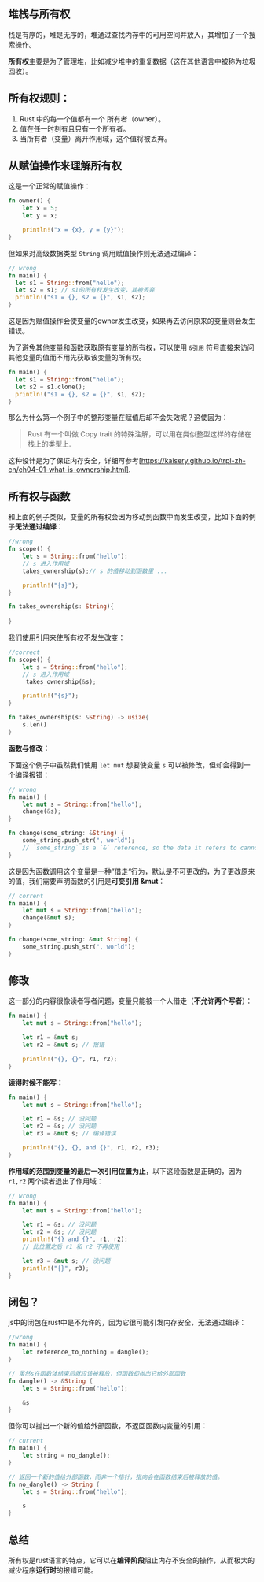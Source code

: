 
## 堆栈与所有权

栈是有序的，堆是无序的，堆通过查找内存中的可用空间并放入，其增加了一个搜索操作。

**所有权**主要是为了管理堆，比如减少堆中的重复数据（这在其他语言中被称为垃圾回收）。

## 所有权规则：

1. Rust 中的每一个值都有一个 所有者（owner）。
2. 值在任一时刻有且只有一个所有者。
3. 当所有者（变量）离开作用域，这个值将被丢弃。

## 从赋值操作来理解所有权

这是一个正常的赋值操作：

```rust
fn owner() {
    let x = 5;
    let y = x;

    println!("x = {x}, y = {y}");
}
```

但如果对高级数据类型 `String` 调用赋值操作则无法通过编译：

```rust
// wrong
fn main() {
  let s1 = String::from("hello");
  let s2 = s1; // s1的所有权发生改变，其被丢弃
  println!("s1 = {}, s2 = {}", s1, s2);
}
```

这是因为赋值操作会使变量的owner发生改变，如果再去访问原来的变量则会发生错误。

为了避免其他变量和函数获取原有变量的所有权，可以使用 `&引用` 符号直接来访问其他变量的值而不用先获取该变量的所有权。


```rust
fn main() {
  let s1 = String::from("hello");
  let s2 = s1.clone();
  println!("s1 = {}, s2 = {}", s1, s2);
}
```

那么为什么第一个例子中的整形变量在赋值后却不会失效呢？这使因为：

> Rust 有一个叫做 Copy trait 的特殊注解，可以用在类似整型这样的存储在栈上的类型上.

这种设计是为了保证内存安全，详细可参考[https://kaisery.github.io/trpl-zh-cn/ch04-01-what-is-ownership.html].

## 所有权与函数

和上面的例子类似，变量的所有权会因为移动到函数中而发生改变，比如下面的例子**无法通过编译**：

```rust
//wrong
fn scope() {
    let s = String::from("hello");
    // s 进入作用域
    takes_ownership(s);// s 的值移动到函数里 ...

    println!("{s}");
}

fn takes_ownership(s: String){
    
}
```

我们使用引用来使所有权不发生改变：

```rust
//correct
fn scope() {
    let s = String::from("hello");
    // s 进入作用域
     takes_ownership(&s);

    println!("{s}");
}

fn takes_ownership(s: &String) -> usize{
    s.len()
}
```

**函数与修改：**

下面这个例子中虽然我们使用 `let mut` 想要使变量 `s` 可以被修改，但却会得到一个编译报错：

```rust
// wrong
fn main() {
    let mut s = String::from("hello");
    change(&s);
}

fn change(some_string: &String) {
    some_string.push_str(", world");
    // `some_string` is a `&` reference, so the data it refers to cannot be borrowed as mutable
}
```

这是因为函数调用这个变量是一种”借走“行为，默认是不可更改的，为了更改原来的值，我们需要声明函数的引用是**可变引用 &mut**：

```rust
// corrent
fn main() {
    let mut s = String::from("hello");
    change(&mut s);
}

fn change(some_string: &mut String) {
    some_string.push_str(", world");
}
```

## 修改

这一部分的内容很像读者写者问题，变量只能被一个人借走（**不允许两个写者**）：

```rust
fn main() {
    let mut s = String::from("hello");

    let r1 = &mut s;
    let r2 = &mut s; // 报错

    println!("{}, {}", r1, r2);
}

```

**读得时候不能写：**

```rust
fn main() {
    let mut s = String::from("hello");

    let r1 = &s; // 没问题
    let r2 = &s; // 没问题
    let r3 = &mut s; // 编译错误

    println!("{}, {}, and {}", r1, r2, r3);
}

```

**作用域的范围到变量的最后一次引用位置为止**，以下这段函数是正确的，因为 `r1,r2` 两个读者退出了作用域：

```rust
// wrong
fn main() {
    let mut s = String::from("hello");

    let r1 = &s; // 没问题
    let r2 = &s; // 没问题
    println!("{} and {}", r1, r2);
    // 此位置之后 r1 和 r2 不再使用

    let r3 = &mut s; // 没问题
    println!("{}", r3);
}

```

## 闭包？

js中的闭包在rust中是不允许的，因为它很可能引发内存安全，无法通过编译：

```rust
//wrong
fn main() {
    let reference_to_nothing = dangle();
}

// 虽然s在函数体结束后就应该被释放，但函数却抛出它给外部函数
fn dangle() -> &String {
    let s = String::from("hello");

    &s
}
```

但你可以抛出一个新的值给外部函数，不返回函数内变量的引用：

```rust
// current
fn main() {
    let string = no_dangle();
}

// 返回一个新的值给外部函数，而非一个指针，指向会在函数结束后被释放的值。
fn no_dangle() -> String {
    let s = String::from("hello");

    s
}
```

## 总结

所有权是rust语言的特点，它可以在**编译阶段**阻止内存不安全的操作，从而极大的减少程序**运行时**的报错可能。

